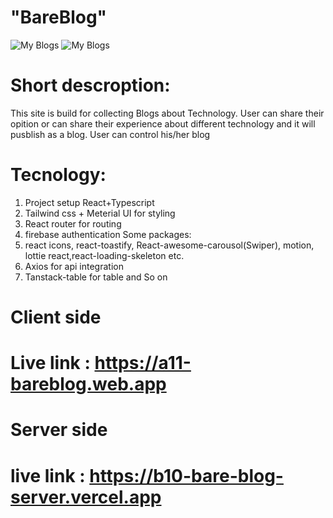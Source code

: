 # "BareBlog"

![My Blogs](https://i.ibb.co.com/nqYYVqYL/bare-Blogs.png)
![My Blogs](https://i.ibb.co.com/9HHvRFBZ/asset-Pulse.png)

# Short descroption:
This site is build for collecting Blogs about Technology. User can share their opition or can share their experience about different technology and it will pusblish as a blog.
User can control his/her blog
# Tecnology:
1. Project setup React+Typescript 
2. Tailwind css + Meterial UI for styling
3. React router for routing
4. firebase authentication
 Some packages:
5. react icons, react-toastify, React-awesome-carousol(Swiper), motion, lottie react,react-loading-skeleton  etc.
6. Axios for api integration
7. Tanstack-table for table and So on




# Client side 
# Live link : https://a11-bareblog.web.app


# Server side 
# live link : https://b10-bare-blog-server.vercel.app
